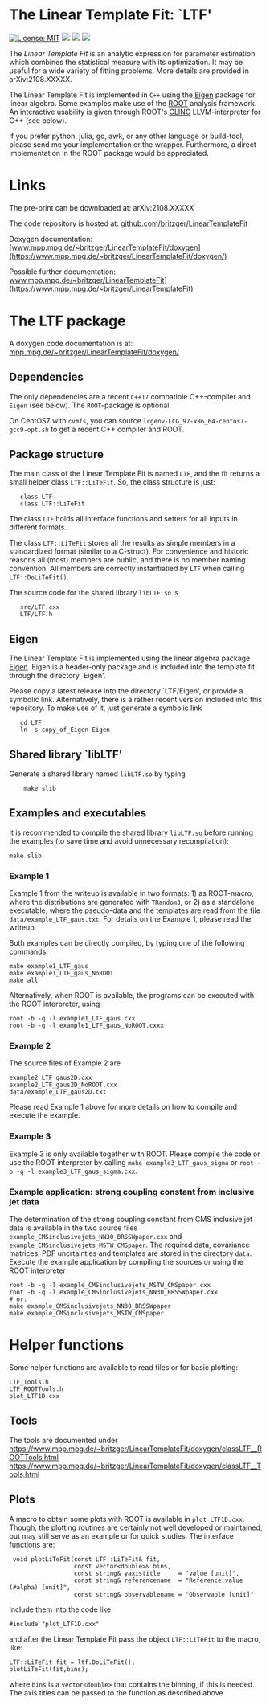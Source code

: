 # The Linear Template Fit: `LTF'  

[![License: MIT](https://img.shields.io/badge/License-MIT-yellow.svg)](https://opensource.org/licenses/MIT)
[![](https://img.shields.io/badge/version-stable-yellow.svg)]()
[![](https://img.shields.io/badge/docs-doxygen-blue.svg)](https://www.mpp.mpg.de/~britzger/LinearTemplateFit/doxygen/) 
[![](https://img.shields.io/badge/docs-home-blue.svg)](https://www.mpp.mpg.de/~britzger/LinearTemplateFit/) 

The *Linear Template Fit* is an analytic expression for parameter estimation which combines the statistical measure with its optimization.
It may be useful for a wide variety of fitting problems. More details are provided in arXiv:2108.XXXXX.

The Linear Template Fit is implemented in `C++` using the [Eigen](https://eigen.tuxfamily.org) package for linear algebra.
Some examples make use of the [ROOT](https://root.cern) analysis framework.
An interactive usability is given through ROOT's [CLING](https://root.cern/cling) LLVM-interpreter for C++ (see below).


If you prefer python, julia, go, awk, or any other language or build-tool, please send me your implementation or the wrapper.
Furthermore, a direct implementation in the ROOT package would be appreciated.


# Links
The pre-print can be downloaded at: arXiv:2108.XXXXX

The code repository is hosted at: [github.com/britzger/LinearTemplateFit](https://github.com/britzger/LinearTemplateFit/)

Doxygen documentation: [www.mpp.mpg.de/~britzger/LinearTemplateFit/doxygen](https://www.mpp.mpg.de/~britzger/LinearTemplateFit/doxygen/)

Possible further documentation: www.mpp.mpg.de/~britzger/LinearTemplateFit](https://www.mpp.mpg.de/~britzger/LinearTemplateFit)



# The LTF package

A doxygen code documentation is at: [mpp.mpg.de/~britzger/LinearTemplateFit/doxygen/](https://www.mpp.mpg.de/~britzger/LinearTemplateFit/doxygen/)

## Dependencies
The only dependencies are a recent `C++17` compatible C++-compiler and `Eigen` (see below).
The `ROOT`-package is optional.

On CentOS7 with `cvmfs`, you can source `lcgenv-LCG_97-x86_64-centos7-gcc9-opt.sh` to get a recent C++ compiler and ROOT.

## Package structure
The main class of the Linear Template Fit is named `LTF`, and the fit returns a small helper class `LTF::LiTeFit`.
So, the class structure is just:
```
   class LTF
   class LTF::LiTeFit
```

The class `LTF` holds all interface functions and setters for all inputs in different formats.

The class `LTF::LiTeFit` stores all the results as simple members in a standardized format (similar to a C-struct). 
For convenience and historic reasons all (most) members are public, and there is no member naming convention.
All members are correctly instantiatied by `LTF` when calling `LTF::DoLiTeFit()`.

The source code for the shared library `libLTF.so` is 
```
   src/LTF.cxx
   LTF/LTF.h
```


## Eigen
The Linear Template Fit is implemented using the linear algebra package [Eigen](https://eigen.tuxfamily.org).
Eigen is a header-only package and is included into the template fit through the directory `Eigen'.

Please copy a latest release into the directory `LTF/Eigen', or provide a symbolic link.
Alternatively, there is a rather recent version included into this repository.
To make use of it, just generate a symbolic link
```
   cd LTF
   ln -s copy_of_Eigen Eigen
```

## Shared library `libLTF'
Generate a shared library named `libLTF.so` by typing
```
    make slib
````


## Examples and executables

It is recommended to compile the shared library `libLTF.so` before running the examples (to save time and avoid unnecessary recompilation):
```
make slib
```

### Example 1
Example 1 from the writeup is available in two formats: 1) as ROOT-macro, where the distributions are generated with `TRandom3`, or 2) as a standalone executable, where the pseudo-data and the templates are read from the file `data/example_LTF_gaus.txt`.
For details on the Example 1, please read the writeup.

Both examples can be directly compiled, by typing one of the following commands:
```
make example1_LTF_gaus
make example1_LTF_gaus_NoROOT
make all
```
Alternatively, when ROOT is available, the programs can be executed with the ROOT interpreter, using
```
root -b -q -l example1_LTF_gaus.cxx
root -b -q -l example1_LTF_gaus_NoROOT.cxxx
```


### Example 2
The source files of Example 2 are
```
example2_LTF_gaus2D.cxx
example2_LTF_gaus2D_NoROOT.cxx
data/example_LTF_gaus2D.txt
```
Please read Example 1 above for more details on how to compile and execute the example.


### Example 3
Example 3 is only available together with ROOT. Please compile the code or use the ROOT interpreter by calling `make example3_LTF_gaus_sigma` or `root -b -q -l example3_LTF_gaus_sigma.cxx`.


### Example application: strong coupling constant from inclusive jet data
The determination of the strong coupling constant from CMS inclusive jet data is available in the two source files `example_CMSinclusivejets_NN30_BRSSWpaper.cxx` and `example_CMSinclusivejets_MSTW_CMSpaper`.
The required data, covariance matrices, PDF uncrtainties and templates are stored in the directory `data`. 
Execute the example application by compiling the sources or using the ROOT interpreter
```
root -b -q -l example_CMSinclusivejets_MSTW_CMSpaper.cxx
root -b -q -l example_CMSinclusivejets_NN30_BRSSWpaper.cxx
# or:
make example_CMSinclusivejets_NN30_BRSSWpaper
make example_CMSinclusivejets_MSTW_CMSpaper
```

# Helper functions
Some helper functions are available to read files or for basic plotting:
```
LTF_Tools.h
LTF_ROOTTools.h
plot_LTF1D.cxx
```

## Tools
The tools are documented under
https://www.mpp.mpg.de/~britzger/LinearTemplateFit/doxygen/classLTF__ROOTTools.html
https://www.mpp.mpg.de/~britzger/LinearTemplateFit/doxygen/classLTF__Tools.html


## Plots
A  macro to obtain some plots with ROOT is available in `plot_LTF1D.cxx`.
Though, the plotting routines are certainly not well developed or maintained, but may still serve as an example or for quick studies.
The interface functions are:
```
 void plotLiTeFit(const LTF::LiTeFit& fit,
                  const vector<double>& bins,
                  const string& yaxistitle     = "value [unit]",
                  const string& referencename  = "Reference value (#alpha) [unit]",
                  const string& observablename = "Observable [unit]"
```


Include them into the code like
```
#include "plot_LTF1D.cxx"
```
and after the Linear Template Fit pass the object `LTF::LiTeFit` to the macro, like:
```
LTF::LiTeFit fit = ltf.DoLiTeFit();
plotLiTeFit(fit,bins);
```
where `bins` is a `vector<double>` that contains the binning, if this is needed.
The axis titles can be passed to the function as described above.
